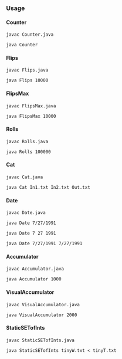 ### Usage

#### Counter

`javac Counter.java`

`java Counter`

#### Flips

`javac Flips.java`

`java Flips 10000`

#### FlipsMax

`javac FlipsMax.java`

`java FlipsMax 10000`

#### Rolls

`javac Rolls.java`

`java Rolls 100000`

#### Cat

`javac Cat.java`

`java Cat In1.txt In2.txt Out.txt`

#### Date

`javac Date.java`

`java Date 7/27/1991`

`java Date 7 27 1991`

`java Date 7/27/1991 7/27/1991`

#### Accumulator

`javac Accumulator.java`

`java Accumulator 1000`

#### VisualAccumulator

`javac VisualAccumulator.java`

`java VisualAccumulator 2000`

#### StaticSETofInts

`javac StaticSETofInts.java`

`java StaticSETofInts tinyW.txt < tinyT.txt`